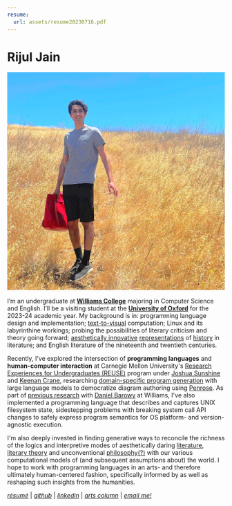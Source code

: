 ```yaml
---
resume:
  url: assets/resume20230716.pdf
---
```


# Rijul Jain

![Rijul Jain](assets/rijul-on-the-web.jpg) 

I’m an undergraduate at [**Williams College**](https://www.williams.edu/) majoring in Computer Science and English. I’ll be a visiting student at the [**University of Oxford**](https://www.exeter.ox.ac.uk/) for the 2023-24 academic year. My background is in: programming language design and implementation; [text-to-visual](https://github.com/rjainrjain/PixelPunk) computation; Linux and its labyrinthine workings; probing the possibilities of literary criticism and theory going forward; [aesthetically innovative](https://catalog.williams.edu/2223/engl/detail/?strm=1231&cn=318&crsid=021029&req_year=23) [representations](https://catalog.williams.edu/2223/engl/detail/?strm=1233&cn=483&crsid=018164&req_year=0) of [history](https://catalog.williams.edu/2122/engl/detail/?strm=1223&cn=402&crsid=020281&req_year=22) in literature; and English literature of the nineteenth and twentieth centuries.

Recently, I've explored the intersection of **programming languages** and **human-computer interaction** at Carnegie Mellon University's [Research Experiences for Undergraduates (REUSE)](https://www.cmu.edu/scs/s3d/reuse/) program under [Joshua Sunshine](https://www.cs.cmu.edu/~jssunshi/) and [Keenan Crane](https://www.cs.cmu.edu/~kmcrane/), researching [domain-specific program generation](assets/From_Prose_to_Programs_with_Penrose_REUSE_2023_Poster_Rijul_Jain.pdf) with large language models to democratize diagram authoring using [Penrose](https://penrose.cs.cmu.edu/). As part of [previous research](assets/bitfridge-poster.pdf) with [Daniel Barowy](http://www.cs.williams.edu/~dbarowy/) at Williams, I've also implemented a programming language that describes and captures UNIX filesystem state, sidestepping problems with breaking system call API changes to safely express program semantics for OS platform- and version-agnostic execution.

I'm also deeply invested in finding generative ways to reconcile the richness of the logics and interpretive modes of aesthetically daring [literature](https://www.ndbooks.com/book/the-rings-of-saturn/), [literary theory](https://thecharnelhouse.org/wp-content/uploads/2017/09/Fredric-Jameson-The-Antinomies-of-Realism-2015.pdf) and unconventional [philosophy](https://files.libcom.org/files/A%20Thousand%20Plateaus.pdf)[(?)](https://seansturm.files.wordpress.com/2012/06/benjamin-theses-on-the-philosophy-of-history.pdf) with our various computational models of (and subsequent assumptions about) the world. I hope to work with programming languages in an arts- and therefore ultimately human-centered fashion, specifically informed by as well as reshaping such insights from the humanities.

[_résumé_]({{page.resume.url}}) | [_github_](https://github.com/rjainrjain) | [_linkedin_](https://www.linkedin.com/in/rijul-jn/) | [_arts column_](https://williamsrecord.com/staff_name/rijul-jain/) | [_email me!_](mailto:rijul.jain@williams.edu)
